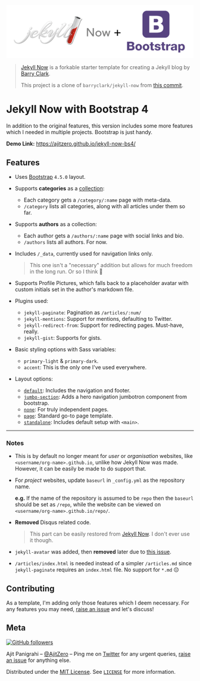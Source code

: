 ![Jekyll Now + Bootstrap 4 Logo](logo.png)

> [Jekyll Now](https://github.com/barryclark/jekyll-now) is a forkable starter template for creating a Jekyll blog by [Barry Clark](https://github.com/barryclark).
>
> This project is a clone of `barryclark/jekyll-now` from [this commit](https://github.com/barryclark/jekyll-now/tree/12cb8a2e97c3b63c4bc92d2a1ab050b35bf946b7).

# Jekyll Now with Bootstrap 4

In addition to the original features, this version includes some more features which I needed in multiple projects. Bootstrap is just handy.

**Demo Link:** https://ajitzero.github.io/jekyll-now-bs4/

## Features

- Uses [Bootstrap](https://getbootstrap.com) `4.5.0` layout.

- Supports **categories** as a [collection](https://jekyllrb.com/docs/collections/):
  - Each category gets a `/category/:name` page with meta-data.
  - `/category` lists all categories, along with all articles under them so far.

- Supports **authors** as a collection:
  - Each author gets a `/authors/:name` page with social links and bio.
  - `/authors` lists all authors. For now.

- Includes `/_data`, currently used for navigation links only.

  > This one isn't a "necessary" addition but allows for much freedom in the long run.
  > Or so I think 🙌

- Supports Profile Pictures, which falls back to a placeholder avatar with custom initials set in the author's markdown file.

- Plugins used:
  - `jekyll-paginate`: Pagination as `/articles/:num/`
  - `jekyll-mentions`: Support for mentions, defaulting to Twitter.
  - `jekyll-redirect-from`: Support for redirecting pages. Must-have, really.
  - `jekyll-gist`: Supports for gists.

- Basic styling options with Sass variables:
  - `primary-light` & `primary-dark`.
  - `accent`: This is the only one I've used everywhere.

- Layout options:
  - [`default`](https://github.com/AjitZero/jekyll-now-bs4/blob/master/_layouts/default.html): Includes the navigation and footer.
  - [`jumbo-section`](https://github.com/AjitZero/jekyll-now-bs4/blob/master/_layouts/jumbo-section.html): Adds a hero navigation jumbotron component from bootstrap.
  - [`none`](https://github.com/AjitZero/jekyll-now-bs4/blob/master/_layouts/none.html): For truly independent pages.
  - [`page`](https://github.com/AjitZero/jekyll-now-bs4/blob/master/_layouts/page.html): Standard go-to page template.
  - [`standalone`](https://github.com/AjitZero/jekyll-now-bs4/blob/master/_layouts/standalone.html): Includes default setup with `<main>`.

------

### Notes

- This is by default no longer meant for *user* or *organisation* websites, like `<username/org-name>.github.io`, unlike how Jekyll Now was made. However, it can be easily be made to do support that.

- For *project* websites, update `baseurl` in `_config.yml` as the repository name.

  **e.g.** If the name of the repository is assumed to be `repo` then the `baseurl` should be set as `/repo`, while the website can be viewed on `<username/org-name>.github.io/repo/`.

- **Removed** Disqus related code.

  > This part can be easily restored from [Jekyll Now](https://github.com/barryclark/jekyll-now). I don't ever use it though.

- `jekyll-avatar` was added, then **removed** later due to [this issue](https://github.com/benbalter/jekyll-avatar/issues/37).

- `/articles/index.html` is needed instead of a simpler `/articles.md` since `jekyll-paginate` requires an `index.html` file. No support for `*.md` 😔

## Contributing

As a template, I'm adding only those features which I deem necessary. For any features you may need, [raise an issue](https://github.com/AjitZero/jekyll-now-bs4/issues/new) and let's discuss!

## Meta

[![GitHub followers](https://img.shields.io/github/followers/AjitZero.svg?style=social&label=Follow&maxAge=2592000)](https://github.com/AjitZero?tab=followers)

Ajit Panigrahi – [@AjitZero](https://github.com/AjitZero) – Ping me on [Twitter](https://twitter.com/AjitZero) for any urgent queries, [raise an issue](https://github.com/AjitZero/jekyll-now-bs4/issues/new) for anything else.

Distributed under the [MIT License](https://opensource.org/licenses/MIT). See [`LICENSE`](https://github.com/AjitZero/jekyll-now-bs4/blob/master/LICENSE) for more information.
